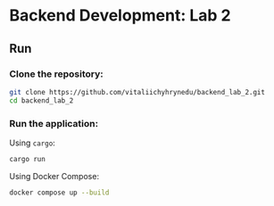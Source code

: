 # Backend Development: Lab 2

## Run

### Clone the repository:

```sh
git clone https://github.com/vitaliichyhrynedu/backend_lab_2.git
cd backend_lab_2
```

### Run the application:

Using `cargo`:

```sh
cargo run
```

Using Docker Compose:

```sh
docker compose up --build
```
